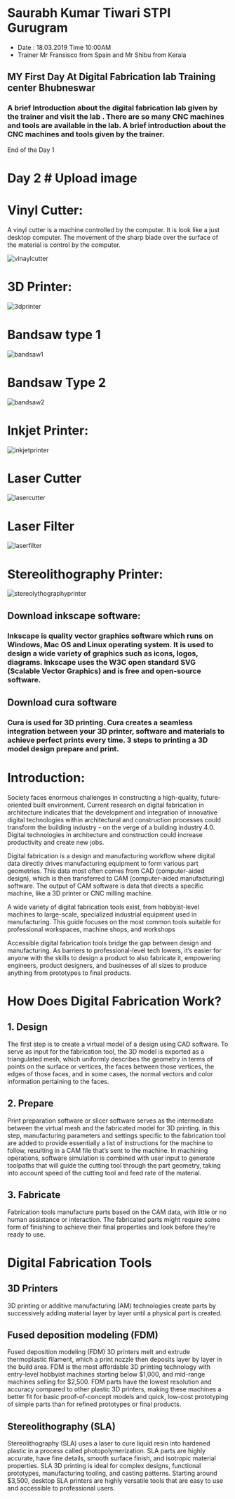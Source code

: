 # Saurabh Kumar Tiwari STPI Gurugram

- Date : 18.03.2019 Time 10:00AM
- Trainer Mr Fransisco from Spain and Mr Shibu from Kerala


## MY First Day At Digital Fabrication lab Training center Bhubneswar
### A brief Introduction about the digital fabrication lab given by the trainer and visit the lab . There are so many CNC machines and tools are available in the lab. A brief introduction about the CNC machines and tools given by the trainer.
End of the Day 1

# Day 2 # Upload image

# Vinyl Cutter:

A vinyl cutter is a machine controlled by the computer. It is look like a just desktop computer. The movement of the sharp blade over the surface of the material is control by the computer.   

![vinaylcutter](img/vinaylcutter.jpg.jpeg)

 # 3D Printer:

![3dprinter](img/3dprinter.jpeg)

# Bandsaw type 1
![bandsaw1](img/bandsaw1.jpeg)

# Bandsaw Type 2

![bandsaw2](img/bandsaw2.jpeg)

# Inkjet Printer:

![inkjetprinter](img/inkjetprinter.jpeg)

# Laser Cutter

![lasercutter](img/lasercutter.jpeg)

# Laser Filter

![laserfilter](img/laserfilter.jpeg)

# Stereolithography Printer:

![stereolythographyprinter](img/stereolythographyprinter.jpeg)


## Download inkscape software:
### Inkscape is quality vector graphics software which runs on Windows, Mac OS and Linux operating system. It is used to design a wide variety of graphics such as icons, logos, diagrams. Inkscape uses the W3C open standard SVG (Scalable Vector Graphics)  and is free and open-source software.

## Download cura software
### Cura is used for 3D printing. Cura creates a seamless integration between your 3D printer, software and materials to achieve perfect prints every time. 3 steps to printing a 3D model design prepare and print.


# Introduction:

Society faces enormous challenges in constructing a high-quality, future-oriented built environment. Current research on digital fabrication in architecture indicates that the development and integration of innovative digital technologies within architectural and construction processes could transform the building industry - on the verge of a building industry 4.0. Digital technologies in architecture and construction could increase productivity and create new jobs.

Digital fabrication is a design and manufacturing workflow where digital data directly drives manufacturing equipment to form various part geometries. This data most often comes from CAD (computer-aided design), which is then transferred to CAM (computer-aided manufacturing) software. The output of CAM software is data that directs a specific machine, like a 3D printer or CNC milling machine.

A wide variety of digital fabrication tools exist, from hobbyist-level machines to large-scale, specialized industrial equipment used in manufacturing. This guide focuses on the most common tools suitable for professional workspaces, machine shops, and workshops

Accessible digital fabrication tools bridge the gap between design and manufacturing. As barriers to professional-level tech lowers, it’s easier for anyone with the skills to design a product to also fabricate it, empowering engineers, product designers, and businesses of all sizes to produce anything from prototypes to final products.

# How Does Digital Fabrication Work?

## 1. Design

The first step is to create a virtual model of a design using CAD software. To serve as input for the fabrication tool, the 3D model is exported as a triangulated mesh, which uniformly describes the geometry in terms of points on the surface or vertices, the faces between those vertices, the edges of those faces, and in some cases, the normal vectors and color information pertaining to the faces.

## 2. Prepare

Print preparation software or slicer software serves as the intermediate between the virtual mesh and the fabricated model for 3D printing. In this step, manufacturing parameters and settings specific to the fabrication tool are added to provide essentially a list of instructions for the machine to follow, resulting in a CAM file that’s sent to the machine. In machining operations, software simulation is combined with user input to generate toolpaths that will guide the cutting tool through the part geometry, taking into account speed of the cutting tool and feed rate of the material.

## 3. Fabricate

Fabrication tools manufacture parts based on the CAM data, with little or no human assistance or interaction. The fabricated parts might require some form of finishing to achieve their final properties and look before they’re ready to use. 

# Digital Fabrication Tools

## 3D Printers

3D printing or additive manufacturing (AM) technologies create parts by successively adding material layer by layer until a physical part is created.

## Fused deposition modeling (FDM)

Fused deposition modeling (FDM) 3D printers melt and extrude thermoplastic filament, which a print nozzle then deposits layer by layer in the build area. FDM is the most affordable 3D printing technology with entry-level hobbyist machines starting below $1,000, and mid-range machines selling for $2,500. FDM parts have the lowest resolution and accuracy compared to other plastic 3D printers, making these machines a better fit for basic proof-of-concept models and quick, low-cost prototyping of simple parts than for refined prototypes or final products.

## Stereolithography (SLA)

Stereolithography (SLA) uses a laser to cure liquid resin into hardened plastic in a process called photopolymerization. SLA parts are highly accurate, have fine details, smooth surface finish, and isotropic material properties. SLA 3D printing is ideal for complex designs, functional prototypes, manufacturing tooling, and casting patterns. Starting around $3,500, desktop SLA printers are highly versatile tools that are easy to use and accessible to professional users.

